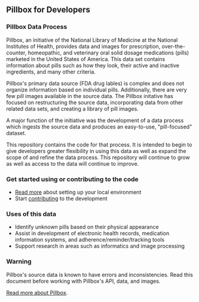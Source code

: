 ## Pillbox for Developers
### Pillbox Data Process

Pillbox, an initiative of the National Library of Medicine at the National Institutes of Health, provides data and images for prescription, over-the-counter, homeopathic, and veterinary oral solid dosage medications (pills) marketed in the United States of America. This data set contains information about pills such as how they look, their active and inactive ingredients, and many other criteria.

Pillbox's primary data source (FDA drug lables) is complex and does not organize information based on individual pills. Additionally, there are very few pill images available in the source data. The Pillbox initative has focused on restructuring the source data, incorporating data from other related data sets, and creating a library of pill images.

A major function of the initiative was the development of a data process which ingests the source data and produces an easy-to-use, "pill-focused" dataset.

This repository contains the code for that process. It is intended to begin to give developers greater flexibility in using this data as well as expand the scope of and refine the data process. This repository will continue to grow as well as access to the data will continue to improve. 

### Get started using or contributing to the code

  - [Read more](https://github.com/HHS/pillbox-data-process/blob/master/documentation/SETUP.md) about setting up your local environment
  - Start [contributing](https://github.com/HHS/pillbox-data-process/blob/master/CONTRIBUTING.md) to the development

### Uses of this data

  - Identify unknown pills based on their physical appearance
  - Assist in development of electronic health records, medication information systems, and adherence/reminder/tracking tools
  - Support research in areas such as informatics and image processing

### Warning

Pillbox's source data is known to have errors and inconsistencies. Read this document before working with Pillbox's API, data, and images.

[Read more about Pillbox](https://github.com/HHS/pillbox-data-process/blob/master/documentation/ABOUT.md).
